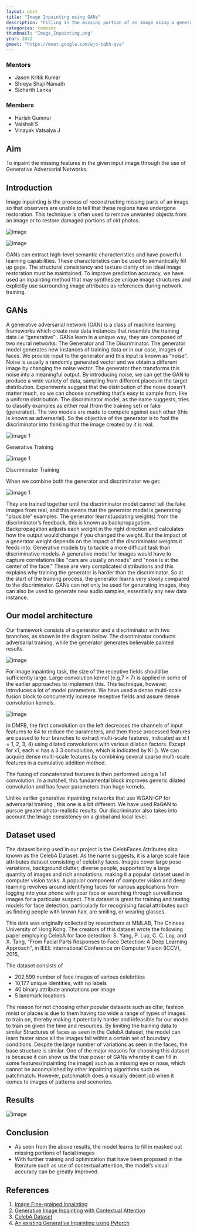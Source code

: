 ```yaml
---
layout: post
title: "Image Inpainting using GANs"
description: "Filling in the missing portion of an image using a generative adversarial neural network"
categories: compsoc
thumbnail: "Image_Inpainting.png"
year: 2022
gmeet: "https://meet.google.com/wjc-tqkh-qva"
---
```


### Mentors


- Jason Kritik Kumar
- Shreya Shaji Namath
- Sidharth Lanka


### Members


- Harish Gumnur
- Vaishali S
- Vinayak Vatsalya J 


## Aim
To inpaint the missing features in the given input image through the use of Generative Adversarial Networks.

## Introduction

Image inpainting is the process of reconstructing missing parts of an image so that observers are unable to tell that these regions have undergone restoration. This technique is often used to remove unwanted objects from an image or to restore damaged portions of old photos.

![image](https://user-images.githubusercontent.com/74676945/162197040-252cf2be-316c-4e57-b9f6-808324faef22.png)

![image](https://user-images.githubusercontent.com/74676945/162197776-b2119673-0b97-4340-8626-cbedb24fa015.png)

GANs can extract high-level semantic characteristics and have powerful learning capabilities. These characteristics can be used to semantically fill up gaps. The structural consistency and texture clarity of an ideal image restoration must be maintained. To improve prediction accuracy, we have used an inpainting method that may synthesize unique image structures and explicitly use surrounding image attributes as references during network training.





## GANs
A generative adversarial network (GAN) is a class of machine learning frameworks which create new data instances that resemble the training data i.e “generative” . GANs learn in a unique way, they are composed of two neural networks: The Generator and The Discriminator. The generator model generates new instances of training data or in our case, images of faces.
We provide input to the generator and this input is known as “noise”. Noise is usually a randomly generated vector and we obtain a different image by changing the noise vector. The generator then transforms this noise into a meaningful output. By introducing noise, we can get the GAN to produce a wide variety of data, sampling from different places in the target distribution. Experiments suggest that the distribution of the noise doesn't matter much, so we can choose something that's easy to sample from, like a uniform distribution. The discriminator model, as the name suggests, tries to classify examples as either real (from the training set) or fake (generated). The two models are made to compete against each other (this is known as adversarial). So the objective of the generator is to fool the discriminator into thinking that the image created by it is real. 


![image 1](/virtual-expo/assets/img/compsoc/gen_model.jpg)

	
Generative Training

![image 1](/virtual-expo/assets/img/compsoc/disc_model.jpg)



Discriminator Training

When we combine both the generator and discriminator we get:

![image 1](/virtual-expo/assets/img/compsoc/gan_model.jpg)




They are trained together until the discriminator model cannot tell the fake images from real, and this means that the generator model is generating “plausible” examples. The generator learns(updating weights) from the discriminator’s feedback, this is known as backpropagation. 
Backpropagation adjusts each weight in the right direction and calculates how the output would change if you changed the weight. But the impact of a generator weight depends on the impact of the discriminator weights it feeds into. Generative models try to tackle a more difficult task than discriminative models. A generative model for images would have to capture correlations like "cars are usually on roads" and "nose is at the center of the face." These are very complicated distributions and this explains why training the generator is harder than the discriminator. So at the start of the training process, the generator learns very slowly compared to the discriminator. GANs can not only be used for generating images, they can also be used to generate new audio samples, essentially any new data instance.



## Our model architecture

Our framework consists of a generator and a discriminator with two branches, as shown in the diagram below. The discriminator conducts adversarial training, while the generator generates believable painted results.


![image](https://user-images.githubusercontent.com/74676945/162202728-5bbf3988-5192-4e4c-a1c8-7ebcd8d734b7.png)


For image inpainting task, the size of the receptive fields should be sufficiently large. Large convolution kernel (e.g.7 × 7) is applied in some of the  earlier approaches to implement this. This technique, however, introduces a lot of model parameters. We have used a dense multi-scale fusion block to concurrently increase receptive fields and assure dense convolution kernels.

![image](https://user-images.githubusercontent.com/74676945/162204353-3841e873-1c01-4e3c-b21c-cf06844fead5.png)


In DMFB, the first convolution on the left decreases the channels of input features to 64 to reduce the parameters, and then these processed features are passed to four branches to extract multi-scale features, indicated as xi I = 1, 2, 3, 4) using dilated convolutions with various dilation factors. Except for x1, each xi has a 3 3 convolution, which is indicated by Ki (). We can acquire dense multi-scale features by combining several sparse multi-scale features in a cumulative addition method.

The fusing of concatenated features is then performed using a 1x1 convolution. In a nutshell, this fundamental block improves generic dilated convolution and has fewer parameters than huge kernels.

Unlike earlier generative inpainting networks that use WGAN-GP for adversarial training , this one is a bit different. We have used RaGAN to pursue greater photo-realistic results. Our discriminator also takes into account the Image consistency on a global and local level.



## Dataset used

The dataset being used in our project is the CelebFaces Attributes also known as the CelebA Dataset. As the name suggests, it is a large scale face attributes dataset consisting of celebrity faces. Images cover large pose variations, background clutter, diverse people, supported by a large quantity of images and rich annotations. making it a popular dataset used in computer vision tasks. A popular component of computer vision and deep learning revolves around identifying faces for various applications from logging into your phone with your face or searching through surveillance images for a particular suspect. This dataset is great for training and testing models for face detection, particularly for recognising facial attributes such as finding people with brown hair, are smiling, or wearing glasses. 

This data was originally collected by researchers at MMLAB, The Chinese University of Hong Kong. The creators of this dataset wrote the following paper employing CelebA for face detection:
S. Yang, P. Luo, C. C. Loy, and X. Tang, "From Facial Parts Responses to Face Detection: A Deep Learning Approach", in IEEE International Conference on Computer Vision (ICCV), 2015, 

The dataset consists of 
- 202,599 number of face images of various celebrities
- 10,177 unique identities, with no labels
- 40 binary attribute annotations per image
- 5 landmark locations


The reason for not choosing other popular datasets such as cifar, fashion mnist or places is due to them having too wide a range of types of images to train on, thereby making it potentially harder and infeasible for our model to train on given the time and resources. By limiting the training data to similar Structures of faces as seen in the CelebA dataset, the model can learn faster since all the images fall within a certain set of boundary conditions. Despite the large number of variations as seen in the faces, the base structure is similar.
One of the major reasons for choosing this dataset is because it can show us the true power of GANs whereby it can fill in some features(inpainting the image) such as a missing eye or nose, which cannot be accomplished by other inpainting algorithms such as patchmatch. However, patchmatch does a visually decent job when it comes to images of patterns and sceneries.

## Results

![image](https://user-images.githubusercontent.com/74676945/162215420-abefa914-a7c0-4c7d-8d51-91cc383703ad.png)


## Conclusion
- As seen from the above results, the model learns to fill in masked out missing portions of facial images
- With further training and optimization that have been proposed in the literature such as use of contextual attention, the model’s visual accuracy can be greatly improved.

## References
1. [Image Fine-grained Inpainting](https://arxiv.org/pdf/2002.02609.pdf)
2. [Generative Image Inpainting with Contextual Attention](https://arxiv.org/pdf/1801.07892.pdf)
3. [CelebA Dataset](https://mmlab.ie.cuhk.edu.hk/projects/CelebA.html)
4. [ An existing Generative Inpainting using Pytorch](https://github.com/daa233/generative-inpainting-pytorch)

